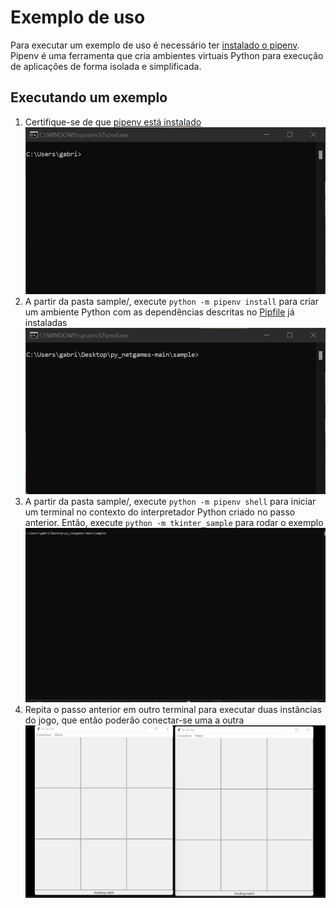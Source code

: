 # Exemplo de uso

Para executar um exemplo de uso é necessário ter [instalado o pipenv](https://pipenv.pypa.io/en/latest/install/#pragmatic-installation-of-pipenv). Pipenv é uma ferramenta que cria ambientes virtuais Python para execução de aplicações de forma isolada e simplificada.


## Executando um exemplo

1. Certifique-se de que [pipenv está instalado](https://pipenv.pypa.io/en/latest/install/#pragmatic-installation-of-pipenv)
![screenshot](./img/pipenv%20installation.gif)
1. A partir da pasta sample/, execute `python -m pipenv install` para criar um ambiente Python com as dependências descritas no [Pipfile](./Pipfile) já instaladas
![screenshot](./img/pipfile%20installation.gif)
1. A partir da pasta sample/, execute `python -m pipenv shell` para iniciar um terminal no contexto do interpretador Python criado no passo anterior. Então, execute `python -m tkinter_sample` para rodar o exemplo
![screenshot](./img/run%20sample.gif)
1. Repita o passo anterior em outro terminal para executar duas instâncias do jogo, que então poderão conectar-se uma a outra
![screenshot](./img/match.gif)




